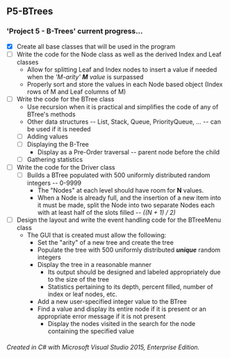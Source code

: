## P5-BTrees
### 'Project 5 - B-Trees' current progress...

- [X] Create all base classes that will be used in the program
- [ ] Write the code for the Node class as well as the derived Index and Leaf classes
  - Allow for splitting Leaf and Index nodes to insert a value if needed when the *'M-arity' **M** value* is surpassed
  - Properly sort and store the values in each Node based object (Index rows of M and Leaf columns of M)
- [ ] Write the code for the BTree class
  - Use recursion when it is practical and simplifies the code of any of BTree's methods
  - Other data structures -- List, Stack, Queue, PriorityQueue, ... -- can be used if it is needed
   - [ ] Adding values
   - [ ] Displaying the B-Tree
     - Display as a Pre-Order traversal -- parent node before the child
   - [ ] Gathering statistics
- [ ] Write the code for the Driver class
  - [ ] Builds a BTree populated with 500 uniformly distributed random integers -- 0-9999
    - The "Nodes" at each level should have room for **N** values. 
    - When a Node is already full, and the insertion of a new item into it must be made, split the Node into two separate Nodes each with at least half of the slots filled -- _((N + 1) / 2)_
 - [ ] Design the layout and write the event handling code for the BTreeMenu class
   - The GUI that is created must allow the following:
     - Set the "arity" of a new tree and create the tree
     - Populate the tree with 500 uniformly distributed **_unique_** random integers
     - Display the tree in a reasonable manner
       - Its output should be designed and labeled appropriately due to the size of the tree
       - Statistics pertaining to its depth, percent filled, number of index or leaf nodes, etc.
     - Add a new user-specified integer value to the BTree
     - Find a value and display its entire node if it is present or an appropriate error message if it is not present
       - Display the nodes visited in the search for the node containing the specified value

###### *Created in C# with Microsoft Visual Studio 2015, Enterprise Edition.*
